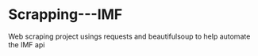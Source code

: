 # Scrapping---IMF
Web scraping project usings requests and beautifulsoup to help automate the IMF api
